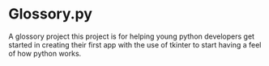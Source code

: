 # Glossory.py
A glossory project
this project is for helping young python developers get started in creating their first app 
with the use of tkinter to start having a feel of how python works.


